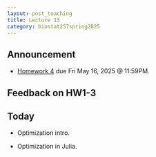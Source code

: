 ```yaml
---
layout: post_teaching
title: Lecture 13
category: biostat257spring2025
---
```


## Announcement

* [Homework 4](https://ucla-biostat-257.github.io/2025spring/hw/hw4/hw04.html) due Fri May 16, 2025 @ 11:59PM.

## Feedback on HW1-3

## Today

* Optimization intro.

* Optimization in Julia.
